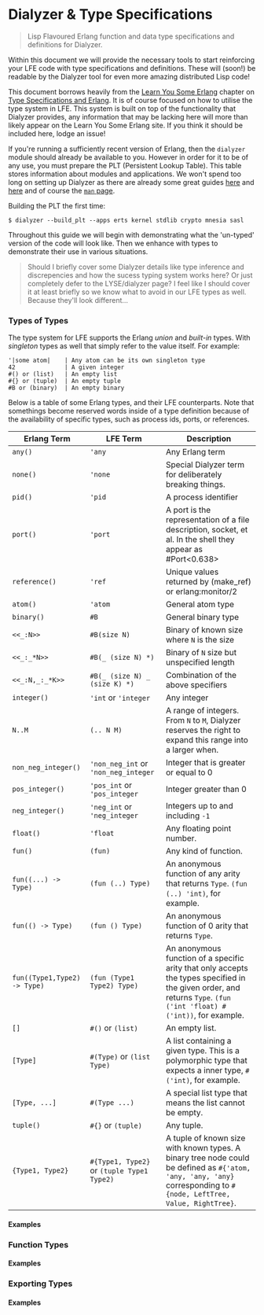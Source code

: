 # Dialyzer & Type Specifications

> Lisp Flavoured Erlang function and data type specifications and
> definitions for Dialyzer.

Within this document we will provide the necessary tools to start
reinforcing your LFE code with type specifications and
definitions. These will (soon!) be readable by the Dialyzer tool for
even more amazing distributed Lisp code!

This document borrows heavily from the
[Learn You Some Erlang](https://learnyousomeerlang.com) chapter on
[Type Specifications and Erlang](https://learnyousomeerlang.com/dialyzer). It
is of course focused on how to utilise the type system in LFE. This
system is built on top of the functionality that Dialyzer provides,
any information that may be lacking here will more than likely appear
on the Learn You Some Erlang site. If you think it should be included
here, lodge an issue!

If you're running a sufficiently recent version of Erlang, then the
`dialyzer` module should already be available to you. However in order
for it to be of any use, you must prepare the PLT (Persistent Lookup
Table). This table stores information about modules and
applications. We won't spend too long on setting up Dialyzer as there
are already some great guides
[here](http://learnyousomeerlang.com/dialyzer) and
[here](http://gertm.blogspot.com.au/2012/06/getting-started-with-dialyzer-for.html)
and of course the
[`man` page](http://www.erlang.org/doc/man/dialyzer.html).

Building the PLT the first time:
```
$ dialyzer --build_plt --apps erts kernel stdlib crypto mnesia sasl
```

Throughout this guide we will begin with demonstrating what the
'un-typed' version of the code will look like. Then we enhance with
types to demonstrate their use in various situations.

> Should I briefly cover some Dialyzer details like type inference and
> discrepencies and how the sucess typing system works here? Or just
> completely defer to the LYSE/dialyzer page? I feel like I should
> cover it at least briefly so we know what to avoid in our LFE types
> as well. Because they'll look different... 

### Types of Types

The type system for LFE supports the Erlang _union_ and _built-in_
types. With _singleton_ types as well that simply refer to the value
itself. For example:
```
'|some atom|	| Any atom can be its own singleton type
42				| A given integer
#() or (list)	| An empty list
#{} or (tuple)	| An empty tuple
#B or (binary)	| An empty binary
```

Below is a table of some Erlang types, and their LFE
counterparts. Note that somethings become reserved words inside of a
type definition because of the availability of specific types, such as
process ids, ports, or references.

| Erlang Term | LFE Term | Description |
|-------------|----------|-------------|
| `any()` | `'any` | Any Erlang term |
| `none()` | `'none` | Special Dialyzer term for deliberately breaking things.| 
| `pid()` | `'pid` | A process identifier |
| `port()` | `'port` | A port is the representation of a file description, socket, et al. In the shell they appear as #Port<0.638> |
| `reference()` | `'ref` | Unique values returned by (make_ref) or erlang:monitor/2 |
| `atom()` | `'atom` | General atom type |
| `binary()` | `#B` | General binary type |
| `<<_:N>>` | `#B(size N)` | Binary of known size where `N` is the size |
| `<<_:_*N>>` | `#B(_ (size N) *)` | Binary of `N` size but unspecified length |
| `<<_:N,_:_*K>>` | `#B(_ (size N) _ (size K) *)` | Combination of the above specifiers |
| `integer()` | `'int` or `'integer` | Any integer |
| `N..M` | `(.. N M)` | A range of integers. From `N` to `M`, Dialyzer reserves the right to expand this range into a larger when. |
| `non_neg_integer()` | `'non_neg_int` or `'non_neg_integer` | Integer that is greater or equal to 0 |
| `pos_integer()` | `'pos_int` or `'pos_integer` | Integer greater than 0 |
| `neg_integer()` | `'neg_int` or `'neg_integer` | Integers up to and including `-1` |
| `float()` | `'float` | Any floating point number. |
| `fun()` | `(fun)` | Any kind of function. |
| `fun((...) -> Type)` | `(fun (..) Type)` | An anonymous function of any arity that returns `Type`. `(fun (..) 'int)`, for example. |
| `fun(() -> Type)` | `(fun () Type)` | An anonymous function of 0 arity that returns `Type`. |
| `fun((Type1,Type2) -> Type)` | `(fun (Type1 Type2) Type)` | An anonymous function of a specific arity that only accepts the types specified in the given order, and returns `Type`. `(fun ('int 'float) #('int))`, for example. |
| `[]` | `#()` or `(list)`| An empty list. |
| `[Type]` | `#(Type)` or `(list Type)` | A list containing a given type. This is a polymorphic type that expects a inner type, `#('int)`, for example. |
| `[Type, ...]` | `#(Type ...)` | A special list type that means the list cannot be empty. |
| `tuple()` | `#{}` or `(tuple)` | Any tuple. |
| `{Type1, Type2}` | `#{Type1, Type2}` or `(tuple Type1 Type2)` | A tuple of known size with known types. A binary tree node could be defined as `#{'atom, 'any, 'any, 'any}` corresponding to `#{node, LeftTree, Value, RightTree}`. |



#### Examples
### Function Types
#### Examples
### Exporting Types
#### Examples
